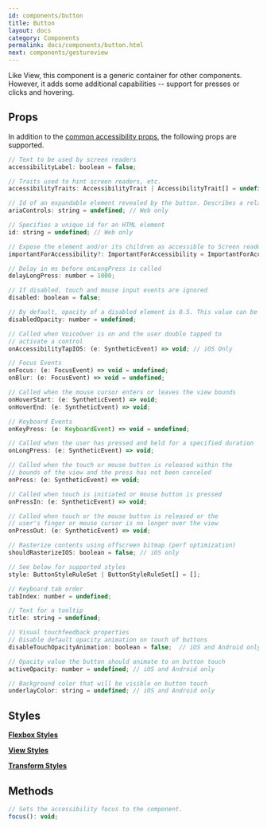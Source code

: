 ```yaml
---
id: components/button
title: Button
layout: docs
category: Components
permalink: docs/components/button.html
next: components/gestureview
---
```


Like View, this component is a generic container for other components. However, it adds some additional capabilities -- support for presses or clicks and hovering.

## Props
In addition to the [common accessibility props](/reactxp/docs/accessibility.html), the following props are supported.

``` javascript
// Text to be used by screen readers
accessibilityLabel: boolean = false;

// Traits used to hint screen readers, etc.
accessibilityTraits: AccessibilityTrait | AccessibilityTrait[] = undefined;

// Id of an expandable element revealed by the button. Describes a relation between button and element to screen reader.
ariaControls: string = undefined; // Web only

// Specifies a unique id for an HTML element
id: string = undefined; // Web only

// Expose the element and/or its children as accessible to Screen readers
importantForAccessibility?: ImportantForAccessibility = ImportantForAccessibility.Yes;

// Delay in ms before onLongPress is called
delayLongPress: number = 1000;

// If disabled, touch and mouse input events are ignored
disabled: boolean = false;

// By default, opacity of a disabled element is 0.5. This value can be overriden with this property
disabledOpacity: number = undefined;

// Called when VoiceOver is on and the user double tapped to
// activate a control
onAccessibilityTapIOS: (e: SyntheticEvent) => void; // iOS Only

// Focus Events
onFocus: (e: FocusEvent) => void = undefined;
onBlur: (e: FocusEvent) => void = undefined;

// Called when the mouse cursor enters or leaves the view bounds
onHoverStart: (e: SyntheticEvent) => void;
onHoverEnd: (e: SyntheticEvent) => void;

// Keyboard Events
onKeyPress: (e: KeyboardEvent) => void = undefined;

// Called when the user has pressed and held for a specified duration
onLongPress: (e: SyntheticEvent) => void;

// Called when the touch or mouse button is released within the
// bounds of the view and the press has not been canceled
onPress: (e: SyntheticEvent) => void;

// Called when touch is initiated or mouse button is pressed
onPressIn: (e: SyntheticEvent) => void;

// Called when touch or the mouse button is released or the
// user's finger or mouse cursor is no longer over the view
onPressOut: (e: SyntheticEvent) => void;

// Rasterize contents using offscreen bitmap (perf optimization)
shouldRasterizeIOS: boolean = false; // iOS only

// See below for supported styles
style: ButtonStyleRuleSet | ButtonStyleRuleSet[] = [];

// Keyboard tab order
tabIndex: number = undefined;

// Text for a tooltip
title: string = undefined;

// Visual touchfeedback properties
// Disable default opacity animation on touch of buttons
disableTouchOpacityAnimation: boolean = false;  // iOS and Android only

// Opacity value the button should animate to on button touch
activeOpacity: number = undefined; // iOS and Android only

// Background color that will be visible on button touch
underlayColor: string = undefined; // iOS and Android only
```

## Styles

[**Flexbox Styles**](/reactxp/docs/styles.html#flexbox-style-attributes)

[**View Styles**](/reactxp/docs/styles.html#view-style-attributes)

[**Transform Styles**](/reactxp/docs/styles.html#transform-style-attributes)

## Methods
``` javascript
// Sets the accessibility focus to the component.
focus(): void;
```

